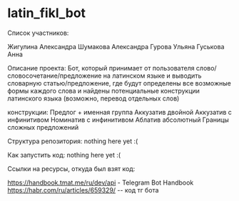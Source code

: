 # latin_fikl_bot

Список участников:

Жигулина Александра
Шумакова Александра
Гурова Ульяна
Гуськова Анна

Описание проекта:
Бот, который принимает от пользователя слово/словосочетание/предложение на латинском языке и выводить словарную статью/предложение, где будут определены все возможные формы каждого слова и найдены потенциальные конструкции латинского языка (возможно, перевод отдельных слов)

конструкции: 
Предлог + именная группа
Аккузатив двойной
Аккузатив с инфинитивом
Номинатив с инфинитивом
Аблатив абсолютный
Границы сложных предложений

Структура репозитория:
nothing here yet :(

Как запустить код:
nothing here yet :(


Ссылки на ресурсы, откуда был взят код:

https://handbook.tmat.me/ru/dev/api - Telegram Bot Handbook
https://habr.com/ru/articles/659329/ -- код тг бота
